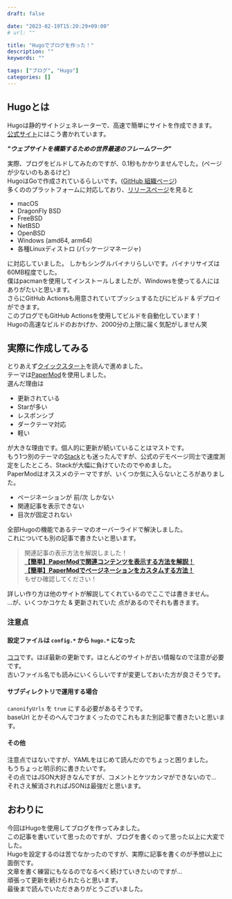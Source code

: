 ```yaml
---
draft: false

date: "2023-02-19T15:20:29+09:00"
# url: ""

title: "Hugoでブログを作った！"
description: ""
keywords: ""

tags: ["ブログ", "Hugo"]
categories: []
---
```


## Hugoとは

Hugoは静的サイトジェネレーターで、高速で簡単にサイトを作成できます。  
[公式サイト](https://gohugo.io/)にはこう書かれています。

***"ウェブサイトを構築するための世界最速のフレームワーク"***

実際、ブログをビルドしてみたのですが、0.1秒もかかりませんでした。(ページが少ないのもあるけど)  
HugoはGoで作成されているらしいです。([GitHub 組織ページ](https://github.com/gohugoio))  
多くののプラットフォームに対応しており、[リリースページ](https://github.com/gohugoio/hugo/releases)を見ると

* macOS
* DragonFly BSD
* FreeBSD
* NetBSD
* OpenBSD
* Windows (amd64, arm64)
* 各種Linuxディストロ (パッケージマネージャ)

に対応していました。
しかもシングルバイナリらしいです。バイナリサイズは60MB程度でした。  
僕はpacmanを使用してインストールしましたが、Windowsを使ってる人にはありがたいと思います。  
さらにGitHub Actionsも用意されていてプッシュするたびにビルド & デプロイができます。  
このブログでもGitHub Actionsを使用してビルドを自動化しています！  
Hugoの高速なビルドのおかげか、2000分の上限に届く気配がしません笑  

## 実際に作成してみる

とりあえず[クイックスタート](https://gohugo.io/getting-started/quick-start/)を読んで進めました。  
テーマは[PaperMod](https://github.com/adityatelange/hugo-PaperMod)を使用しました。  
選んだ理由は

* 更新されている
* Starが多い
* レスポンシブ
* ダークテーマ対応
* 軽い

が大きな理由です。個人的に更新が続いていることはマストです。  
もう1つ別のテーマの[Stack](https://github.com/CaiJimmy/hugo-theme-stack)とも迷ったんですが、公式のデモページ同士で速度測定をしたところ、Stackが大幅に負けていたのでやめました。  
PaperModはオススメのテーマですが、いくつか気に入らないところがありました。

* ページネーションが 前/次 しかない
* 関連記事を表示できない
* 目次が固定されない

全部Hugoの機能であるテーマのオーバーライドで解決しました。  
これについても別の記事で書きたいと思います。  

> 関連記事の表示方法を解説しました！  
> **[【簡単】PaperModで関連コンテンツを表示する方法を解説！](/posts/papermod-related/)**  
> **[【簡単】PaperModでページネーションをカスタムする方法！](/posts/papermod-custom-pagination/)**  
> もぜひ確認してください！

詳しい作り方は他のサイトが解説してくれているのでここでは書きません。  
...が、いくつかコケた & 更新されていた 点があるのでそれも書きます。  

### 注意点

#### 設定ファイルは `config.*` から `hugo.*` になった

[ココ](https://gohugo.io/getting-started/configuration/#hugotoml-vs-configtoml)です。ほぼ最新の更新です。ほとんどのサイトが古い情報なので注意が必要です。  
古いファイル名でも読みにいくらしいですが変更しておいた方が良さそうです。  

#### サブディレクトリで運用する場合

`canonifyUrls` を `true` にする必要があるそうです。  
baseUrl とかそのへんでコケまくったのでこれもまた別記事で書きたいと思います。  

#### その他

注意点ではないですが、YAMLをはじめて読んだのでちょっと困りました。  
もうちょっと明示的に書きたいです。  
その点ではJSON大好きなんですが、コメントとケツカンマができないので...  
それさえ解消されればJSONは最強だと思います。  

## おわりに

今回はHugoを使用してブログを作ってみました。  
この記事を書いていて思ったのですが、ブログを書くのって思った以上に大変でした。  
Hugoを設定するのは苦でなかったのですが、実際に記事を書くのが予想以上に面倒です。  
文章を書く練習にもなるのでなるべく続けていきたいのですが...  
頑張って更新を続けられたらと思います。  
最後まで読んでいただきありがとうございました。  
